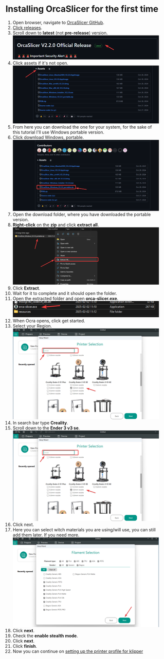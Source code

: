 # Installing OrcaSlicer for the first time

1. Open browser, navigate to [OrcaSlicer GitHub](https://github.com/SoftFever/OrcaSlicer).
2. [Click releases](https://github.com/SoftFever/OrcaSlicer/releases).
3. Scroll down to **latest** (not **pre-release**) version.
    ![OrcaSlicerGitRelease.png](images/OrcaSlicerGitRelease.png)
4. Click assets if it's not open.
    ![OrcaSlicerGitAssets.png](images/OrcaSlicerGitAssets.png)
5. From here you can download the one for your system, for the sake of this tutorial I'll use Windows portable version.
6. Click download Windows, portable.
    ![OrcaSlicerGitDownloadPortable.png](images/OrcaSlicerGitDownloadPortable.png)
7. Open the download folder, where you have downloaded the portable version.
8. **Right-click** on the **zip** and click **extract all**.
    ![OrcaSlicerWindowsExtractZip.png](images/OrcaSlicerWindowsExtractZip.png)
9. Click **Extract**.
10. Wait for it to complete and it should open the folder.
11. Open the extracted folder and open **orca-slicer.exe**.
    ![OrcaSlicerWindowsExe.png](images/OrcaSlicerWindowsExe.png)
12. When Ocra opens, click get started.
13. Select your Region.
    ![img.png](images/OrcaSlicerSelectPrinter.png)
14. In search bar type **Creality**.
15. Scroll down to the **Ender 3 v3 se**.
    ![OrcaSlicerSelectPrinter.png](images/OrcaSlicerSelectPrinter.png)
16. Click next.
17. Here you can select witch materials you are using/will use, you can still add them later. If you need more.
    ![OrcaSlicerSelectMaterials.png](images/OrcaSlicerSelectMaterials.png)
18. Click **next**.
19. Check the **enable stealth mode**.
20. Click **next**.
21. Click **finish**.
22. Now you can continue on [setting up the printer profile for klipper](setup/printer-profile.md)
